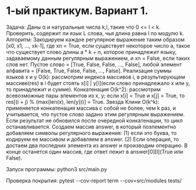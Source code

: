 # 1-ый практикум. Вариант 1.
Задача: Даны α и натуральные числа k,l, такие что 0 <= l < k. Проверить, содержит ли язык L слова, чья длина равна l по модулю k.
Алгоритм: Закодируем каждое регулярное выражение таким образом [x0, x1, ..., xk-1], где xn = True, если существует некоторое число a, такое что существует слово длины а * k + n, которое принадлежит языку, задаваемому данным регулярным выражением, и xn = False, если таких слов нет. Пустое слово = [True, False, False, ..., False], любой элемент алфавита = [False, True, False, False, ..., False]. Реализация суммы языков x и y O(k): рассмотрим индекса массивов i, в результирующем массиве(res) в i будет стоять x[i] | y[i](если слово принадлежало х или у, то принадлежит и сумме). Конкатенация O(k^2): рассмотрим всевозможные пары элементов из x, y; если x[i] = True и x[j] = True, то res[(i + j) % (max(len(x), len(y)))] = True. Звезда Клини O(k^k): применяется конкатенация массива с собой не более, чем k раз, и учитывается, что пустое слово задано этим регулярным выражением. Если результат не обновился после очередной конкатенации, то цикл останавливается. Создаем массив answer, в который поэлементно добавляем символы регулярного выражения: (1) если это буква, то кодируем ее массивом и добавляем в answer. (2) Если операция, то достаем два последних элемента из answer и производим операцию. В конце останется один массив, где ответ лежит в answer[0][l](True или False).

Запуск программы: python3 src/main.py

Проверка покрытия: pytest --cov-report term --cov=src/modules tests/
